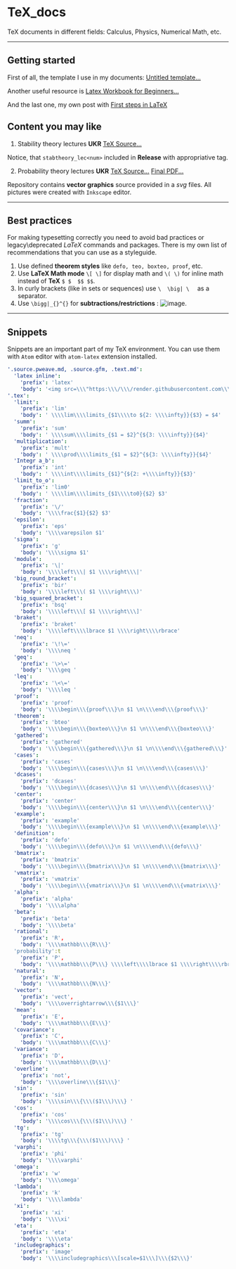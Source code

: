 # TeX_docs
TeX documents in different fields: Calculus, Physics, Numerical Math, etc.

--------------------------------
## Getting started
First of all, the template I use in my documents: [Untitled template...](https://github.com/noasck/TeX_docs/blob/main/Untitled.tex)

Another useful resource is [Latex Workbook for Beginners...](https://github.com/noasck/TeX_docs/blob/main/Latex%20for%20beginners.pdf)

And the last one, my own post with [First steps in LaTeX](https://telegra.ph/Dive-into-LaTeX-10-18)
## Content you may like
1. Stability theory lectures **UKR** [TeX Source...](https://github.com/noasck/TeX_docs/tree/main/Stability%20theory)

Notice, that ```stabtheory_lec<num>``` included in **Release** with appropriative tag.

2. Probability theory lectures **UKR** [TeX Source...](https://github.com/noasck/TeX_docs/tree/main/Probability%20Theory/Lectures) [Final PDF...](https://github.com/noasck/TeX_docs/releases/download/pt_final/default.pdf)

Repository contains **vector graphics** source provided in a *svg* files. All pictures were created with ```Inkscape``` editor.

-------------------------------
## Best practices
For making typesetting correctly you need to avoid bad practices or legacy\deprecated *LaTeX* commands and packages. There is my own list of recommendations that you can use as a styleguide.

1. Use defined **theorem styles** like ```defo, teo, boxteo, proof```, etc.
2. Use **LaTeX Math mode** ```\[ \]``` for display math and ```\( \)``` for inline math instead of **TeX** ```$ $  $$ $$```.
3. In curly brackets (like in sets or sequences) use ```\  \big| \  ``` as a separator.
4. Use ```\bigg|_{}^{}``` for **subtractions/restrictions** :  ![image](https://user-images.githubusercontent.com/39808592/119129084-21572f80-ba3f-11eb-96a5-10ee60aa12cf.png).
-------------------------------

## Snippets

Snippets are an important part of my TeX environment. You can use them with ```Atom``` editor with ```atom-latex``` extension installed.


``` yaml
'.source.pweave.md, .source.gfm, .text.md':
  'latex inline':
    'prefix': 'latex'
    'body': '<img src=\\\"https:\\\/\\\/render.githubusercontent.com\\\/render\\\/math?math=$1 \\\">'
'.tex':
  'limit':
    'prefix': 'lim'
    'body': ' \\\\lim\\\\limits_{$1\\\\to ${2: \\\\infty}}{$3} = $4'
  'summ':
    'prefix': 'sum'
    'body': ' \\\\sum\\\\limits_{$1 = $2}^{${3: \\\\infty}}{$4}'
  'multiplication':
    'prefix': 'mult'
    'body': ' \\\\prod\\\\limits_{$1 = $2}^{${3: \\\\infty}}{$4}'
  'Integr a_b':
    'prefix': 'int'
    'body': ' \\\\int\\\\limits_{$1}^{${2: +\\\\infty}}{$3}'
  'limit_to_o':
    'prefix': 'lim0'
    'body': ' \\\\lim\\\\limits_{$1\\\\to0}{$2} $3'
  'fraction':
    'prefix': '\/'
    'body': '\\\\frac{$1}{$2} $3'
  'epsilon':
    'prefix': 'eps'
    'body': '\\\\varepsilon $1'
  'sigma':
    'prefix': 'g'
    'body': '\\\\sigma $1'
  'module':
    'prefix': '\|'
    'body': '\\\\left\\\| $1 \\\\right\\\|'
  'big_round_bracket':
    'prefix': 'bir'
    'body': '\\\\left\\\( $1 \\\\right\\\)'
  'big_squared_bracket':
    'prefix': 'bsq'
    'body': '\\\\left\\\[ $1 \\\\right\\\]'
  'braket':
    'prefix': 'braket'
    'body': '\\\\left\\\\lbrace $1 \\\\right\\\\rbrace'
  'neq':
    'prefix': '\!\='
    'body': '\\\\neq '
  'geq':
    'prefix': '\>\='
    'body': '\\\\geq '
  'leq':
    'prefix': '\<\='
    'body': '\\\\leq '
  'proof':
    'prefix': 'proof'
    'body': '\\\\begin\\\{proof\\\}\n $1 \n\\\\end\\\{proof\\\}'
  'theorem':
    'prefix': 'bteo'
    'body': '\\\\begin\\\{boxteo\\\}\n $1 \n\\\\end\\\{boxteo\\\}'
  'gathered':
    'prefix': 'gathered'
    'body': '\\\\begin\\\{gathered\\\}\n $1 \n\\\\end\\\{gathered\\\}'
  'cases':
    'prefix': 'cases'
    'body': '\\\\begin\\\{cases\\\}\n $1 \n\\\\end\\\{cases\\\}'
  'dcases':
    'prefix': 'dcases'
    'body': '\\\\begin\\\{dcases\\\}\n $1 \n\\\\end\\\{dcases\\\}'
  'center':
    'prefix': 'center'
    'body': '\\\\begin\\\{center\\\}\n $1 \n\\\\end\\\{center\\\}'
  'example':
    'prefix': 'example'
    'body': '\\\\begin\\\{example\\\}\n $1 \n\\\\end\\\{example\\\}'
  'definition':
    'prefix': 'defo'
    'body': '\\\\begin\\\{defo\\\}\n $1 \n\\\\end\\\{defo\\\}'
  'bmatrix':
    'prefix': 'bmatrix'
    'body': '\\\\begin\\\{bmatrix\\\}\n $1 \n\\\\end\\\{bmatrix\\\}'
  'vmatrix':
    'prefix': 'vmatrix'
    'body': '\\\\begin\\\{vmatrix\\\}\n $1 \n\\\\end\\\{vmatrix\\\}'
  'alpha':
    'prefix': 'alpha'
    'body': '\\\\alpha'
  'beta':
    'prefix': 'beta'
    'body': '\\\\beta'
  'rational':
    'prefix': 'R',
    'body': '\\\\mathbb\\\{R\\\}'
  'probability':t
    'prefix': 'P',
    'body': '\\\\mathbb\\\{P\\\} \\\\left\\\\lbrace $1 \\\\right\\\\rbrace'
  'natural':
    'prefix': 'N',
    'body': '\\\\mathbb\\\{N\\\}'
  'vector':
    'prefix': 'vect',
    'body': '\\\\overrightarrow\\\{$1\\\}'
  'mean':
    'prefix': 'E',
    'body': '\\\\mathbb\\\{E\\\}'
  'covariance':
    'prefix': 'C',
    'body': '\\\\mathbb\\\{C\\\}'
  'variance':
    'prefix': 'D',
    'body': '\\\\mathbb\\\{D\\\}'
  'overline':
    'prefix': 'not',
    'body': '\\\\overline\\\{$1\\\}'
  'sin':
    'prefix': 'sin'
    'body': '\\\\sin\\\{\\\($1\\\)\\\} '
  'cos':
    'prefix': 'cos'
    'body': '\\\\cos\\\{\\\($1\\\)\\\} '
  'tg':
    'prefix': 'tg'
    'body': '\\\\tg\\\{\\\($1\\\)\\\} '
  'varphi':
    'prefix': 'phi'
    'body': '\\\\varphi'
  'omega':
    'prefix': 'w'
    'body': '\\\\omega'
  'lambda':
    'prefix': 'k'
    'body': '\\\\lambda'
  'xi':
    'prefix': 'xi'
    'body': '\\\\xi'
  'eta':
    'prefix': 'eta'
    'body': '\\\\eta'
  'includegraphics':
    'prefix': 'image'
    'body': '\\\\includegraphics\\\[scale=$1\\\]\\\{$2\\\}'
```
